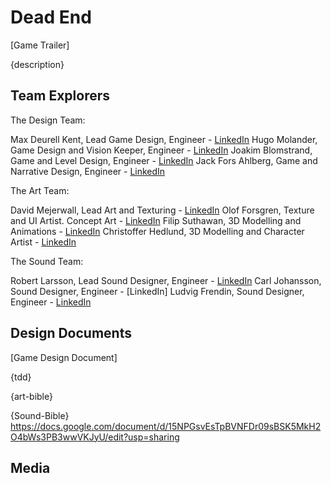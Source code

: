 # Dead End

[Game Trailer]  

{description}

## Team Explorers

The Design Team:

Max Deurell Kent, Lead Game Design, Engineer - [LinkedIn](https://www.linkedin.com/in/max-dk/)
Hugo Molander, Game Design and Vision Keeper, Engineer - [LinkedIn](https://www.linkedin.com/in/-Hugo-Molander/)
Joakim Blomstrand, Game and Level Design, Engineer - [LinkedIn](https://www.linkedin.com/in/joakim-blomstrand-218417227/)
Jack Fors Ahlberg, Game and Narrative Design, Engineer - [LinkedIn](https://www.linkedin.com/in/jack-fors-ahlberg-9a8657221/)

The Art Team:

David Mejerwall, Lead Art and Texturing - [LinkedIn](https://www.linkedin.com/in/david-mejerwall-487052226/)
Olof Forsgren, Texture and UI Artist. Concept Art - [LinkedIn]() 
Filip Suthawan, 3D Modelling and Animations - [LinkedIn](https://www.linkedin.com/in/filip-suthawan-07868a182/)
Christoffer Hedlund, 3D Modelling and Character Artist - [LinkedIn](https://www.linkedin.com/in/christoffer-hedlund-185a2b185/)

The Sound Team:

Robert Larsson, Lead Sound Designer, Engineer - [LinkedIn](https://www.linkedin.com/mwlite/in/robert-larsson-36029a51)
Carl Johansson, Sound Designer, Engineer - [LinkedIn]
Ludvig Frendin, Sound Designer, Engineer - [LinkedIn](https://www.linkedin.com/in/ludvig-frendin-10b5b023a/)

## Design Documents

[Game Design Document] 

{tdd}

{art-bible}

{Sound-Bible} https://docs.google.com/document/d/15NPGsvEsTpBVNFDr09sBSK5MkH2O4bWs3PB3wwVKJyU/edit?usp=sharing

## Media
